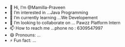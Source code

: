 - 👋 Hi, I’m @Mamilla-Praveen
- 👀 I’m interested in ...Java Programming
- 🌱 I’m currently learning ...We Developement
- 💞️ I’m looking to collaborate on ... Pawzz Platform Intern
- 📫 How to reach me ...phone no : 6309547997
- 😄 Pronouns: ...
- ⚡ Fun fact: ...

<!---
Mamilla-Praveen/Mamilla-Praveen is a ✨ special ✨ repository because its `README.md` (this file) appears on your GitHub profile.
You can click the Preview link to take a look at your changes.
--->
